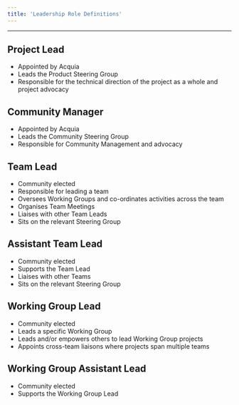 ```yaml
---
title: 'Leadership Role Definitions'
---
```


---
## Project Lead

* Appointed by Acquia
* Leads the Product Steering Group
* Responsible for the technical direction of the project as a whole and project advocacy

## Community Manager

* Appointed by Acquia
* Leads the Community Steering Group
* Responsible for Community Management and advocacy

## Team Lead

* Community elected
* Responsible for leading a team
* Oversees Working Groups and co-ordinates activities across the team
* Organises Team Meetings
* Liaises with other Team Leads
* Sits on the relevant Steering Group

## Assistant Team Lead

* Community elected
* Supports the Team Lead
* Liaises with other Teams
* Sits on the relevant Steering Group

## Working Group Lead

* Community elected
* Leads a specific Working Group
* Leads and/or empowers others to lead Working Group projects
* Appoints cross-team liaisons where projects span multiple teams

## Working Group Assistant Lead

* Community elected
* Supports the Working Group Lead